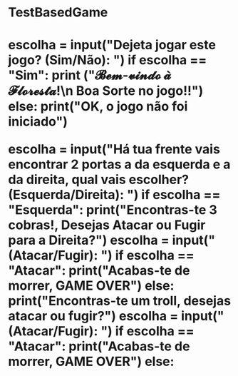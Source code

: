 <h1> TestBasedGame <h1>


escolha = input("Dejeta jogar este jogo? (Sim/Não): ")
if escolha == "Sim":
  print ("𝓑𝓮𝓶-𝓿𝓲𝓷𝓭𝓸 𝓪̀ 𝓕𝓵𝓸𝓻𝓮𝓼𝓽𝓪!\n Boa Sorte no jogo!!")
else:
  print("OK, o jogo não foi iniciado")

escolha = input("Há tua frente vais encontrar 2 portas a da esquerda e a da direita, qual vais escolher? (Esquerda/Direita): ")
if escolha == "Esquerda":
  print("Encontras-te 3 cobras!, Desejas Atacar ou Fugir para a Direita?")
  escolha = input("(Atacar/Fugir): ")
  if escolha == "Atacar":
    print("Acabas-te de morrer, GAME OVER")
  else:
    print("Encontras-te um troll, desejas atacar ou fugir?")
    escolha = input("(Atacar/Fugir): ")
    if escolha == "Atacar":
      print("Acabas-te de morrer, GAME OVER")
  else:
